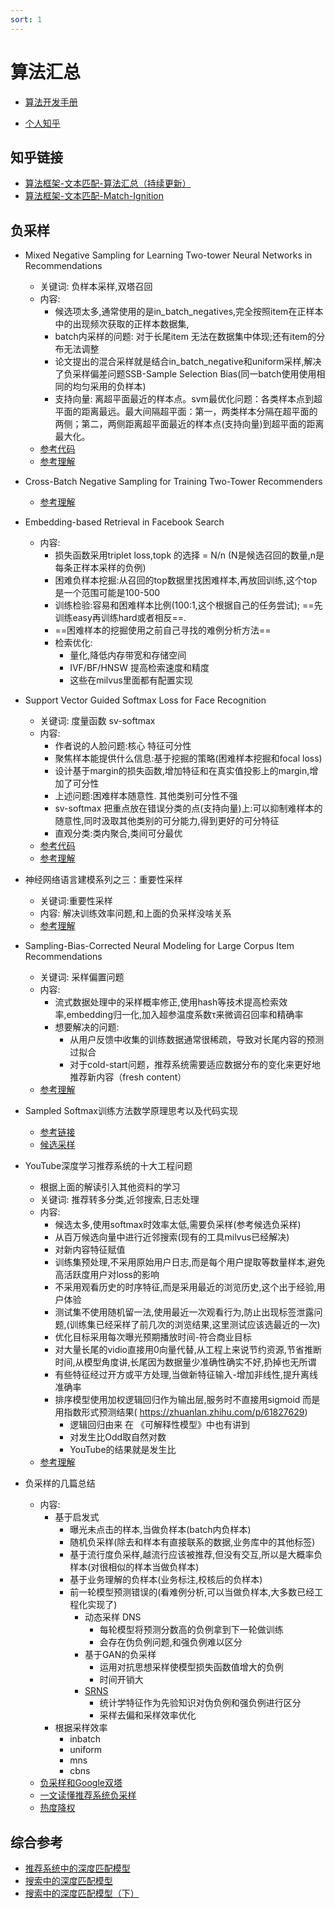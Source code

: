 ```yaml
---
sort: 1
---
```



# 算法汇总


* [算法开发手册](https://kg-nlp.github.io/Algorithm-Project-Manual/文本匹配/算法汇总.html)

* [个人知乎](https://www.zhihu.com/people/zhangyj-n)



## 知乎链接
* [算法框架-文本匹配-算法汇总（持续更新）](https://zhuanlan.zhihu.com/p/465584667)
* [算法框架-文本匹配-Match-Ignition](https://zhuanlan.zhihu.com/p/477772741)


## 负采样

* Mixed Negative Sampling for Learning Two-tower Neural Networks in Recommendations
    * 关键词: 负样本采样,双塔召回
    * 内容: 
        *  候选项太多,通常使用的是in_batch_negatives,完全按照item在正样本中的出现频次获取的正样本数据集,
        *  batch内采样的问题: 对于长尾item 无法在数据集中体现;还有item的分布无法调整
        *  论文提出的混合采样就是结合in_batch_negative和uniform采样,解决了负采样偏差问题SSB-Sample Selection Bias(同一batch使用使用相同的均匀采用的负样本)
        *  支持向量: 离超平面最近的样本点。svm最优化问题：各类样本点到超平面的距离最远。最大间隔超平面：第一，两类样本分隔在超平面的两侧；第二，两侧距离超平面最近的样本点(支持向量)到超平面的距离最大化。
    * [参考代码](https://github.com/agoodge/LUNAR/blob/main/utils.py)
    * [参考理解](https://zhuanlan.zhihu.com/p/533449018)
* Cross-Batch Negative Sampling for Training Two-Tower Recommenders
    * [参考理解](https://blog.csdn.net/codename_cys/article/details/121304870) 

* Embedding-based Retrieval in Facebook Search
    * 内容: 
        * 损失函数采用triplet loss,topk 的选择 = N/n (N是候选召回的数量,n是每条正样本采样的负例)
        * 困难负样本挖掘:从召回的top数据里找困难样本,再放回训练,这个top是一个范围可能是100-500
        * 训练检验:容易和困难样本比例(100:1,这个根据自己的任务尝试); ==先训练easy再训练hard或者相反==.
        * ==困难样本的挖掘使用之前自己寻找的难例分析方法==
        * 检索优化:
            * 量化,降低内存带宽和存储空间
            * IVF/BF/HNSW 提高检索速度和精度
            * 这些在milvus里面都有配置实现

* Support Vector Guided Softmax Loss for Face Recognition
    * 关键词: 度量函数 sv-softmax
    * 内容: 
        * 作者说的人脸问题:核心 特征可分性
        * 聚焦样本能提供什么信息:基于挖掘的策略(困难样本挖掘和focal loss)
        * 设计基于margin的损失函数,增加特征和在真实值投影上的margin,增加了可分性
        * 上述问题:困难样本随意性. 其他类别可分性不强
        * sv-softmax 把重点放在错误分类的点(支持向量)上:可以抑制难样本的随意性,同时汲取其他类别的可分能力,得到更好的可分特征
        * 直观分类:类内聚合,类间可分最优 
    * [参考代码](https://github.com/xiaoboCASIA/SV-X-Softmax)
    * [参考理解](https://zhuanlan.zhihu.com/p/83240213)

* 神经网络语言建模系列之三：重要性采样
    *  关键词:重要性采样
    *  内容: 解决训练效率问题,和上面的负采样没啥关系
    *  [参考理解](https://www.jianshu.com/p/9a162d99394d)

* Sampling-Bias-Corrected Neural Modeling for Large Corpus Item Recommendations
    *  关键词: 采样偏置问题
    *  内容:
        * 流式数据处理中的采样概率修正,使用hash等技术提高检索效率,embedding归一化,加入超参温度系数τ来微调召回率和精确率
        * 想要解决的问题:
            * 从用户反馈中收集的训练数据通常很稀疏，导致对长尾内容的预测过拟合
            * 对于cold-start问题，推荐系统需要适应数据分布的变化来更好地推荐新内容（fresh content）
    * [参考理解](https://zhuanlan.zhihu.com/p/372550424)

* Sampled Softmax训练方法数学原理思考以及代码实现
    * [参考链接](https://zhuanlan.zhihu.com/p/143830417) 
    * [候选采样](https://zhuanlan.zhihu.com/p/143830417)

* YouTube深度学习推荐系统的十大工程问题
    * 根据上面的解读引入其他资料的学习
    * 关键词: 推荐转多分类,近邻搜索,日志处理
    * 内容:
        *  候选太多,使用softmax时效率太低,需要负采样(参考候选负采样)
        *  从百万候选向量中进行近邻搜索(现有的工具milvus已经解决)
        *  对新内容特征赋值
        *  训练集预处理,不采用原始用户日志,而是每个用户提取等数量样本,避免高活跃度用户对loss的影响
        *  不采用观看历史的时序特征,而是采用最近的浏览历史,这个出于经验,用户体验
        *  测试集不使用随机留一法,使用最近一次观看行为,防止出现标签泄露问题,(训练集已经采样了前几次的浏览结果,这里测试应该选最近的一次)
        *  优化目标采用每次曝光预期播放时间-符合商业目标
        *  对大量长尾的vidio直接用0向量代替,从工程上来说节约资源,节省推断时间,从模型角度讲,长尾因为数据量少准确性确实不好,扔掉也无所谓
        *  有些特征经过开方或平方处理,当做新特征输入-增加非线性,提升离线准确率
        *  排序模型使用加权逻辑回归作为输出层,服务时不直接用sigmoid 而是用指数形式预测结果( https://zhuanlan.zhihu.com/p/61827629)
            * 逻辑回归由来 在 《可解释性模型》中也有讲到
            * 对发生比Odd取自然对数
            * YouTube的结果就是发生比  
    * [参考理解](https://zhuanlan.zhihu.com/p/52504407)

* 负采样的几篇总结
    * 内容:
        * 基于启发式 
            *  曝光未点击的样本,当做负样本(batch内负样本)
            *  随机负采样(除去和样本有直接联系的数据,业务库中的其他标签)
            *  基于流行度负采样,越流行应该被推荐,但没有交互,所以是大概率负样本(对很相似的样本当做负样本)
            *  基于业务理解的负样本(业务标注,校核后的负样本)
            *  前一轮模型预测错误的(看难例分析,可以当做负样本,大多数已经工程化实现了)
                * 动态采样 DNS 
                    * 每轮模型将预测分数高的负例拿到下一轮做训练 
                    * 会存在伪负例问题,和强负例难以区分
                * 基于GAN的负采样
                    * 运用对抗思想采样使模型损失函数值增大的负例
                    * 时间开销大
                * [SRNS](https://zhuanlan.zhihu.com/p/344630367)
                    * 统计学特征作为先验知识对伪负例和强负例进行区分
                    * 采样去偏和采样效率优化
        * 根据采样效率
            * inbatch
            * uniform
            * mns
            * cbns
    * [负采样和Google双塔](https://www.cnblogs.com/charlesblc/p/16220126.html)
    * [一文读懂推荐系统负采样](https://zhuanlan.zhihu.com/p/387378387)
    * [热度降权](https://zhuanlan.zhihu.com/p/574752588)
    
## 综合参考

* [推荐系统中的深度匹配模型](https://zhuanlan.zhihu.com/p/101136699?utm_source=zhihu)
* [搜索中的深度匹配模型](https://zhuanlan.zhihu.com/p/113244063)
* [搜索中的深度匹配模型（下）](https://zhuanlan.zhihu.com/p/118183738)